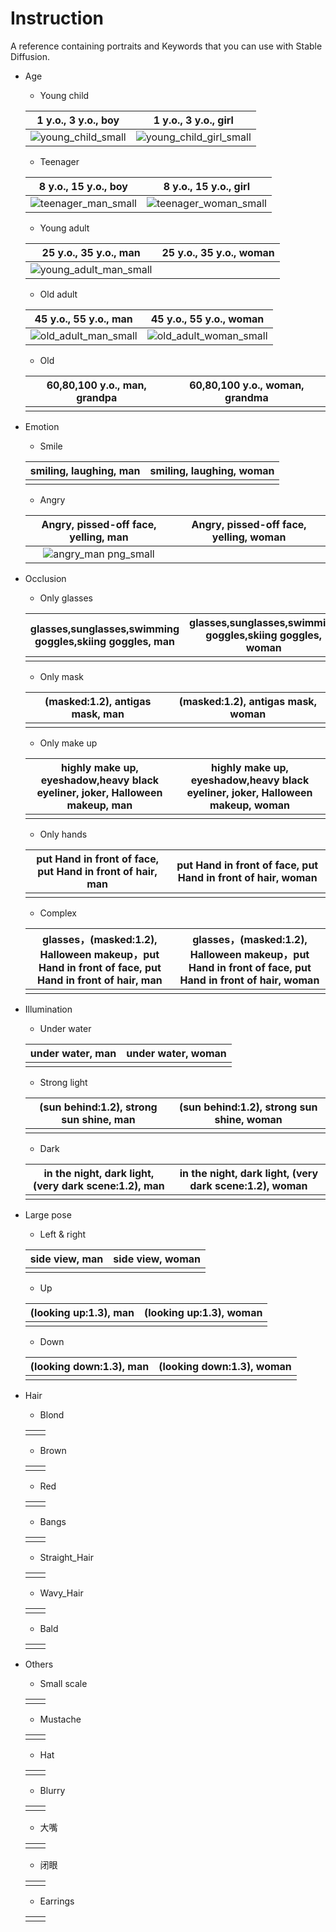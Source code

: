 # Instruction

A reference containing portraits and Keywords that you can use with Stable Diffusion.

- Age

  - Young child

  | 1 y.o., 3 y.o., boy | 1 y.o., 3 y.o., girl |
  | :-----------------: | :------------------: |
  |       ![young_child_small](https://user-images.githubusercontent.com/60317828/230921787-eae427f4-2655-4fc8-9195-420186f6fe04.png)|        ![young_child_girl_small](https://user-images.githubusercontent.com/60317828/230921807-59d9291f-ea97-415f-a3a7-6648bab9f638.png)|

  - Teenager

  | 8 y.o., 15 y.o., boy | 8 y.o., 15 y.o., girl |
  | :------------------: | :-------------------: |
  |                ![teenager_man_small](https://user-images.githubusercontent.com/60317828/230921966-818d3088-4428-4e35-816d-5e0734dce315.png) |         ![teenager_woman_small](https://user-images.githubusercontent.com/60317828/230921910-37680c5c-a2be-4cd1-b256-661e787f270e.png)   |

  - Young adult 

  | 25 y.o., 35 y.o., man | 25 y.o., 35 y.o., woman |
  | :-------------------: | :---------------------: |
  |            ![young_adult_man_small](https://user-images.githubusercontent.com/60317828/230922592-21961c2c-faa1-42ae-906c-4fa06090dd55.png)|                |

  - Old adult

  | 45 y.o., 55 y.o., man | 45 y.o., 55 y.o., woman |
  | :-------------------: | :---------------------: |
  |              ![old_adult_man_small](https://user-images.githubusercontent.com/60317828/230922649-00d3c796-bc83-42b1-8fc2-e19b8e77b56e.png)         |            ![old_adult_woman_small](https://user-images.githubusercontent.com/60317828/230922504-95a1249d-e5f2-4a9c-bcd5-6762beed53ed.png) |

  - Old

  | 60,80,100 y.o., man, grandpa | 60,80,100 y.o., woman,  grandma |
  | :--------------------------: | :-----------------------------: |
  |                              |                                 |

- Emotion

  - Smile

  | smiling, laughing, man | smiling, laughing, woman |
  | :--------------------: | :----------------------: |
  |                        |                          |

  - Angry

  | Angry, pissed-off face, yelling, man | Angry, pissed-off face, yelling, woman |
  | :----------------------------------: | :------------------------------------: |
  |            ![angry_man png_small](https://user-images.githubusercontent.com/60317828/230921290-1a560151-1ae1-4344-9b83-88a31d202d6c.png)                          |                                        |

- Occlusion

  - Only glasses

  | glasses,sunglasses,swimming goggles,skiing goggles, man | glasses,sunglasses,swimming goggles,skiing goggles, woman |
  | :-----------------------------------------------------: | :-------------------------------------------------------: |
  |                                                         |                                                           |

  - Only mask

  | (masked:1.2), antigas mask, man | (masked:1.2), antigas mask, woman |
  | :-----------------------------: | :-------------------------------: |
  |                                 |                                   |

  - Only make up

  | highly make up, eyeshadow,heavy black eyeliner, joker, Halloween makeup, man | highly make up, eyeshadow,heavy black eyeliner, joker, Halloween makeup, woman |
  | :----------------------------------------------------------: | :----------------------------------------------------------: |
  |                                                              |                                                              |

  - Only hands

  | put Hand in front of face, put Hand in front of hair, man | put Hand in front of face, put Hand in front of hair, woman |
  | :-------------------------------------------------------: | :---------------------------------------------------------: |
  |                                                           |                                                             |

  - Complex

  | glasses，(masked:1.2), Halloween makeup，put Hand in front of face, put Hand in front of hair, man | glasses，(masked:1.2), Halloween makeup，put Hand in front of face, put Hand in front of hair, woman |
  | :----------------------------------------------------------: | :----------------------------------------------------------: |
  |                                                              |                                                              |

- Illumination

  - Under water

  | under water, man | under water, woman |
  | :--------------: | :----------------: |
  |                  |                    |

  - Strong light

  | (sun behind:1.2), strong sun shine, man | (sun behind:1.2), strong sun shine, woman |
  | :-------------------------------------: | :---------------------------------------: |
  |                                         |                                           |

  - Dark

  | in the night, dark light, (very dark scene:1.2), man | in the night, dark light, (very dark scene:1.2), woman |
  | :--------------------------------------------------: | :----------------------------------------------------: |
  |                                                      |                                                        |

- Large pose

  - Left & right

  | side view, man | side view, woman |
  | :------------: | :--------------: |
  |                |                  |

  - Up

  | (looking up:1.3), man | (looking up:1.3), woman |
  | :-------------------: | :---------------------: |
  |                       |                         |

  - Down

  | (looking down:1.3), man | (looking down:1.3), woman |
  | :---------------------: | :-----------------------: |
  |                         |                           |

- Hair

  - Blond

  |      |      |
  | :--: | :--: |
  |      |      |

  - Brown

  |      |      |
  | :--: | :--: |
  |      |      |

  - Red

  |      |      |
  | :--: | :--: |
  |      |      |

  - Bangs

  |      |      |
  | :--: | :--: |
  |      |      |

  - Straight_Hair

  |      |      |
  | :--: | :--: |
  |      |      |

  - Wavy_Hair

  |      |      |
  | :--: | :--: |
  |      |      |

  - Bald

  |      |      |
  | :--: | :--: |
  |      |      |

- Others

  - Small scale

  |      |      |
  | :--: | :--: |
  |      |      |

  - Mustache

  |      |      |
  | :--: | :--: |
  |      |      |

  - Hat

  |      |      |
  | :--: | :--: |
  |      |      |

  - Blurry

  |      |      |
  | :--: | :--: |
  |      |      |

  - 大嘴

  |      |      |
  | :--: | :--: |
  |      |      |

  - 闭眼

  |      |      |
  | :--: | :--: |
  |      |      |

  - Earrings

  |      |      |
  | :--: | :--: |
  |      |      |

  

